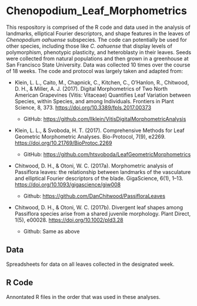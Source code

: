 # Chenopodium_Leaf_Morphometrics #
This respository is comprised of the R code and data used in the analysis of landmarks, elliptical Fourier descriptors, and shape features in the leaves of _Chenopodium oahuense_ subspecies. The code can potentially be used for other species, including those like _C. oahuense_ that display levels of polymorphism, phenotypic plasticity, and heteroblasty in their leaves. Seeds were collected from natural populations and then grown in a greenhouse at San Francisco State University. Data was collected 10 times over the course of 18 weeks. The code and protocol was largely taken and adapted from: 

* Klein, L. L., Caito, M., Chapnick, C., Kitchen, C., O’Hanlon, R., Chitwood, D. H., & Miller, A. J. (2017). Digital Morphometrics of Two North American Grapevines (Vitis: Vitaceae) Quantifies Leaf Variation between Species, within Species, and among Individuals. Frontiers in Plant Science, 8, 373. <https://doi.org/10.3389/fpls.2017.00373>
  * GitHub: <https://github.com/llklein/VitisDigitalMorphometricAnalysis>

* Klein, L. L., & Svoboda, H. T. (2017). Comprehensive Methods for Leaf Geometric Morphometric Analyses. Bio-Protocol, 7(9), e2269. <https://doi.org/10.21769/BioProtoc.2269>
  * GitHub: <https://github.com/htsvoboda/LeafGeometricMorphometrics>

* Chitwood, D. H., & Otoni, W. C. (2017a). Morphometric analysis of Passiflora leaves: the relationship between landmarks of the vasculature and elliptical Fourier descriptors of the blade. GigaScience, 6(1), 1–13. <https://doi.org/10.1093/gigascience/giw008>
  * Github: <https://github.com/DanChitwood/PassifloraLeaves>

* Chitwood, D. H., & Otoni, W. C. (2017b). Divergent leaf shapes among Passiflora species arise from a shared juvenile morphology. Plant Direct, 1(5), e00028. <https://doi.org/10.1002/pld3.28>
  * Github: Same as above

## Data ##
Spreadsheets for data on all leaves collected in the designated week. 

## R Code ##
Annontated R files in the order that was used in these analyses.
